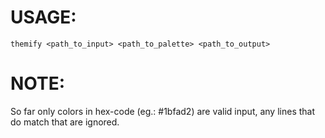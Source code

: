 # USAGE:
`themify <path_to_input> <path_to_palette> <path_to_output>`
# NOTE:
So far only colors in hex-code (eg.: #1bfad2) are valid input, any lines that do match that are ignored.

